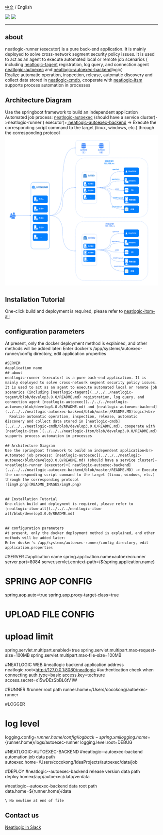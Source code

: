 [中文](README.md) / English
<p align="left">
    <a href="https://opensource.org/licenses/Apache-2.0" alt="License">
        <img src="https://img.shields.io/badge/License-Apache%202.0-blue.svg" /></a>
<a target="_blank" href="https://join.slack.com/t/neatlogichome/shared_invite/zt-1w037axf8-r_i2y4pPQ1Z8FxOkAbb64w">
<img src="https://img.shields.io/badge/Slack-Neatlogic-orange" /></a>
</p>

---

## about

neatlogic-runner (executor) is a pure back-end application. It is mainly deployed to solve cross-network segment
security policy issues. It is used to act as an agent to execute automated local or remote job scenarios (
including [neatlogic-tagent](../../../neatlogic-tagent/blob/develop3.0.0/README.md) registration, log query, and
connection agent [neatlogic-autoexec](../../../neatlogic-autoexec/blob/develop3.0.0/README.md)
and [neatlogic-autoexec-backend](../../../neatlogic-autoexec-backend/blob/master/README.MD)logic)<br>
Realize automatic operation, inspection, release, automatic discovery and collect data stored
in [neatlogic-cmdb](../../../neatlogic-cmdb/blob/develop3.0.0/README.md), cooperate
with [neatlogic-itsm ](../../../neatlogic-itsm/blob/develop3.0.0/README.md) supports process automation in processes

## Architecture Diagram

Use the springboot framework to build an independent application<br>
Automated job process: [neatlogic-autoexec](../../../neatlogic-autoexec/blob/develop3.0.0/README.md) (should have a
service cluster)->neatlogic-runner (
executor)+[ neatlogic-autoexec-backend](../../../neatlogic-autoexec-backend/blob/master/README.MD) -> Execute the
corresponding script command to the target (linux, windows, etc.) through the corresponding protocol
![img9.png](README_IMAGES/img9.png)

## Installation Tutorial

One-click build and deployment is required, please refer
to [neatlogic-itom-all](../../../neatlogic-itom-all/blob/develop3.0.0/README.md)

## configuration parameters

At present, only the docker deployment method is explained, and other methods will be added later:
Enter docker's /app/systems/autoexec-runner/config directory, edit application.properties

```
#SERVER
#application name
## about 
neatlogic-runner (executor) is a pure back-end application. It is mainly deployed to solve cross-network segment security policy issues. It is used to act as an agent to execute automated local or remote job scenarios (including [neatlogic-tagent](../../../neatlogic-tagent/blob/develop3.0.0/README.md) registration, log query, and connection agent [neatlogic-autoexec](../../../neatlogic-autoexec/blob/develop3.0.0/README.md) and [neatlogic-autoexec-backend](../../../neatlogic-autoexec-backend/blob/master/README.MD)logic)<br>
  Realize automatic operation, inspection, release, automatic discovery and collect data stored in [neatlogic-cmdb](../../../neatlogic-cmdb/blob/develop3.0.0/README.md), cooperate with [neatlogic-itsm ](../../../neatlogic-itsm/blob/develop3.0.0/README.md) supports process automation in processes

## Architecture Diagram
Use the springboot framework to build an independent application<br>
Automated job process: [neatlogic-autoexec](../../../neatlogic-autoexec/blob/develop3.0.0/README.md) (should have a service cluster)->neatlogic-runner (executor)+[ neatlogic-autoexec-backend](../../../neatlogic-autoexec-backend/blob/master/README.MD) -> Execute the corresponding script command to the target (linux, windows, etc.) through the corresponding protocol
![img9.png](README_IMAGES/img9.png)


## Installation Tutorial
One-click build and deployment is required, please refer to [neatlogic-itom-all](../../../neatlogic-itom-all/blob/develop3.0.0/README.md)


## configuration parameters
At present, only the docker deployment method is explained, and other methods will be added later:
Enter docker's /app/systems/autoexec-runner/config directory, edit application.properties
```

#SERVER
#application name
spring.application.name=autoexecrunner
server.port=8084
server.servlet.context-path=/${spring.application.name}

# SPRING AOP CONFIG

spring.aop.auto=true
spring.aop.proxy-target-class=true

# UPLOAD FILE CONFIG

# upload limit

spring.servlet.multipart.enabled=true
spring.servlet.multipart.max-request-size=100MB
spring.servlet.multipart.max-file-size=100MB

#NEATLOGIC WEB
#neatlogic backend application address
neatlogic.root=http://127.0.0.1:8080/neatlogic
#authentication check when connecting
auth.type=basic
access.key=techsure
access.secret=x15wDEzSbBL6tV1W

#RUNNER
#runner root path
runner.home=/Users/cocokong/autoexec-runner

#LOGGER

# log level

logging.config=${runner.home}/config/logback-spring.xml
logging.home=${runner.home}/logs/autoexec-runner
logging.level.root=DEBUG

#NEATLOGIC-AUTOEXEC-BACKEND
#neatlogic--autoexec-backend automation job data path
autoexec.home=/Users/cocokong/IdeaProjects/autoexec/data/job

#DEPLOY
#neatlogic--autoexec-backend release version data path
deploy.home=/app/autoexec/data/verdata

#neatlogic--autoexec-backend data root path
data.home=${runner.home}/data

```
\ No newline at end of file
```

## Contact us

[Neatlogic in Slack](https://join.slack.com/t/neatlogichome/shared_invite/zt-1w037axf8-r_i2y4pPQ1Z8FxOkAbb64w)